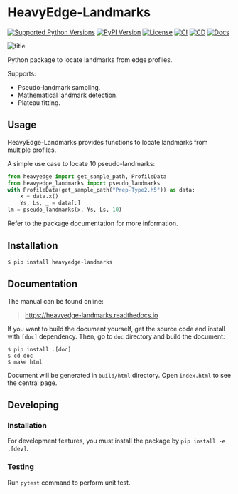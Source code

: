# HeavyEdge-Landmarks

[![Supported Python Versions](https://img.shields.io/pypi/pyversions/heavyedge-landmarks.svg)](https://pypi.python.org/pypi/heavyedge-landmarks/)
[![PyPI Version](https://img.shields.io/pypi/v/heavyedge-landmarks.svg)](https://pypi.python.org/pypi/heavyedge-landmarks/)
[![License](https://img.shields.io/github/license/heavyedge/heavyedge-landmarks)](https://github.com/heavyedge/heavyedge-landmarks/blob/master/LICENSE)
[![CI](https://github.com/heavyedge/heavyedge-landmarks/actions/workflows/ci.yml/badge.svg)](https://github.com/heavyedge/heavyedge-landmarks/actions/workflows/ci.yml)
[![CD](https://github.com/heavyedge/heavyedge-landmarks/actions/workflows/cd.yml/badge.svg)](https://github.com/heavyedge/heavyedge-landmarks/actions/workflows/cd.yml)
[![Docs](https://readthedocs.org/projects/heavyedge-landmarks/badge/?version=latest)](https://heavyedge-landmarks.readthedocs.io/en/latest/?badge=latest)

![title](https://heavyedge-landmarks.readthedocs.io/en/latest/_images/plot-header.png)

Python package to locate landmarks from edge profiles.

Supports:

- Pseudo-landmark sampling.
- Mathematical landmark detection.
- Plateau fitting.

## Usage

HeavyEdge-Landmarks provides functions to locate landmarks from multiple profiles.

A simple use case to locate 10 pseudo-landmarks:

```python
from heavyedge import get_sample_path, ProfileData
from heavyedge_landmarks import pseudo_landmarks
with ProfileData(get_sample_path("Prep-Type2.h5")) as data:
    x = data.x()
    Ys, Ls, _ = data[:]
lm = pseudo_landmarks(x, Ys, Ls, 10)
```

Refer to the package documentation for more information.

## Installation

```
$ pip install heavyedge-landmarks
```

## Documentation

The manual can be found online:

> https://heavyedge-landmarks.readthedocs.io

If you want to build the document yourself, get the source code and install with `[doc]` dependency.
Then, go to `doc` directory and build the document:

```
$ pip install .[doc]
$ cd doc
$ make html
```

Document will be generated in `build/html` directory. Open `index.html` to see the central page.

## Developing

### Installation

For development features, you must install the package by `pip install -e .[dev]`.

### Testing

Run `pytest` command to perform unit test.
